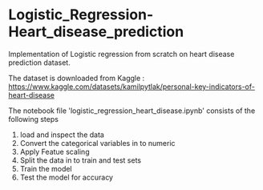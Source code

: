# Logistic_Regression-Heart_disease_prediction
Implementation of Logistic regression from scratch on heart disease prediction dataset.

The dataset is downloaded from Kaggle : https://www.kaggle.com/datasets/kamilpytlak/personal-key-indicators-of-heart-disease

The notebook file 'logistic_regression_heart_disease.ipynb' consists of the following steps
1. load and inspect the data
2. Convert the categorical variables in to numeric
3. Apply Featue scaling 
4. Split the data in to train and test sets
5. Train the model
6. Test the model for accuracy
